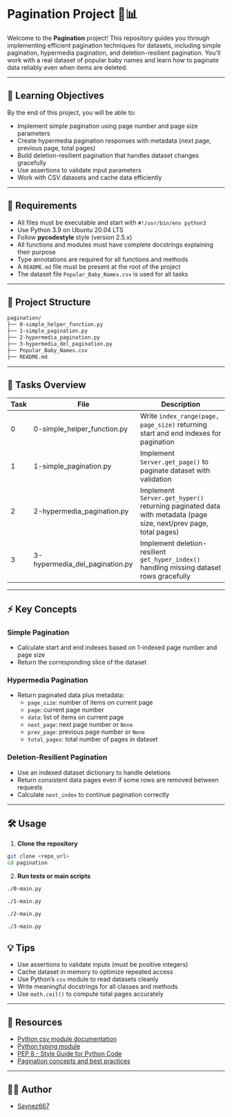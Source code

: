 # Pagination Project 📄📊

Welcome to the **Pagination** project! This repository guides you through implementing efficient pagination techniques for datasets, including simple pagination, hypermedia pagination, and deletion-resilient pagination. You'll work with a real dataset of popular baby names and learn how to paginate data reliably even when items are deleted.

---

## 🎯 Learning Objectives

By the end of this project, you will be able to:

- Implement simple pagination using page number and page size parameters
- Create hypermedia pagination responses with metadata (next page, previous page, total pages)
- Build deletion-resilient pagination that handles dataset changes gracefully
- Use assertions to validate input parameters
- Work with CSV datasets and cache data efficiently

---

## 📝 Requirements

- All files must be executable and start with `#!/usr/bin/env python3`
- Use Python 3.9 on Ubuntu 20.04 LTS
- Follow **pycodestyle** style (version 2.5.x)
- All functions and modules must have complete docstrings explaining their purpose
- Type annotations are required for all functions and methods
- A `README.md` file must be present at the root of the project
- The dataset file `Popular_Baby_Names.csv` is used for all tasks

---

## 📂 Project Structure
```sh
pagination/
├── 0-simple_helper_function.py
├── 1-simple_pagination.py
├── 2-hypermedia_pagination.py
├── 3-hypermedia_del_pagination.py
├── Popular_Baby_Names.csv
├── README.md

```

---

## 🚦 Tasks Overview

| Task | File | Description |
|-------|-------|-------------|
| 0 | 0-simple_helper_function.py | Write `index_range(page, page_size)` returning start and end indexes for pagination |
| 1 | 1-simple_pagination.py | Implement `Server.get_page()` to paginate dataset with validation |
| 2 | 2-hypermedia_pagination.py | Implement `Server.get_hyper()` returning paginated data with metadata (page size, next/prev page, total pages) |
| 3 | 3-hypermedia_del_pagination.py | Implement deletion-resilient `get_hyper_index()` handling missing dataset rows gracefully |

---

## ⚡ Key Concepts

### Simple Pagination
- Calculate start and end indexes based on 1-indexed page number and page size
- Return the corresponding slice of the dataset

### Hypermedia Pagination
- Return paginated data plus metadata:
  - `page_size`: number of items on current page
  - `page`: current page number
  - `data`: list of items on current page
  - `next_page`: next page number or `None`
  - `prev_page`: previous page number or `None`
  - `total_pages`: total number of pages in dataset

### Deletion-Resilient Pagination
- Use an indexed dataset dictionary to handle deletions
- Return consistent data pages even if some rows are removed between requests
- Calculate `next_index` to continue pagination correctly

---

## 🛠️ Usage

1. **Clone the repository**
```sh
git clone <repo_url>
cd pagination
```

2. **Run tests or main scripts**
```sh
./0-main.py
```
```sh
./1-main.py
```
```sh
./2-main.py
```
```sh
./3-main.py
```

## 💡 Tips

- Use assertions to validate inputs (must be positive integers)
- Cache dataset in memory to optimize repeated access
- Use Python’s `csv` module to read datasets cleanly
- Write meaningful docstrings for all classes and methods
- Use `math.ceil()` to compute total pages accurately

---

## 📖 Resources

- [Python csv module documentation](https://docs.python.org/3/library/csv.html)
- [Python typing module](https://docs.python.org/3/library/typing.html)
- [PEP 8 - Style Guide for Python Code](https://peps.python.org/pep-0008/)
- [Pagination concepts and best practices](https://developers.google.com/api-design/design_patterns#list_pagination)

---

## 👨‍💻 Author
- [Saynez667](https://github.com/Saynez667)
